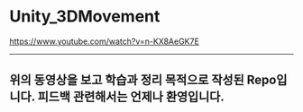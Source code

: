 # Unity_3DMovement
https://www.youtube.com/watch?v=n-KX8AeGK7E

--------------------------------------------
위의 동영상을 보고 학습과 정리 목적으로 작성된 Repo입니다.
피드백 관련해서는 언제나 환영입니다. 
--------------------------------------------
